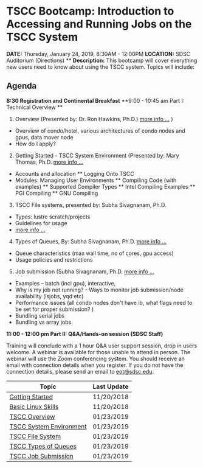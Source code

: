 # TSCC Bootcamp: Introduction to Accessing and Running Jobs on the TSCC System
**DATE:**        Thursday, January 24, 2019, 8:30AM - 12:00PM
**LOCATION:**    SDSC Auditorium (Directions)
**
**Description:** This bootcamp will cover everything new users need to know about using the TSCC system. Topics will include:

## Agenda
**8:30  Registration and Continental Breakfast**
**9:00 - 10:45 am   Part I: Technical Overview **

1. Overview (Presented by: Dr. Ron Hawkins, Ph.D.) 
[more info ...](tscc_overview) )
* Overview of condo/hotel, various architectures of condo nodes and gpus, data mover node
* How do I apply?
2. Getting Started - TSCC System Environment (Presented by: Mary Thomas, Ph.D. 
[more info ...](tscc_getting_started)  
* Accounts and allocation 
** Logging Onto TSCC
* Modules: Managing User Environments
** Compiling Code (with examples)
** Supported Compiler Types
** Intel Compiling Examples
** PGI Compiling
** GNU Compiling
3. TSCC File systems, presented by: Subha Sivagnanam, Ph.D. 
* Types: lustre scratch/projects
* Guidelines for usage 
* [more info ...](tscc_file_systems)
4. Types of Queues, By: Subha Sivagnanam, Ph.D.   [more info ...](tscc_X)
* Queue characteristics (max wall time, no of cores, gpu access)
* Usage policies and restrictions
5. Job submission (Subha Sivagnanam, Ph.D.   [more info ...](tscc_X)
* Examples – batch (incl gpu), interactive,
* Why is my job not running? - Ways to monitor job submission/node availability (lsjobs, yqd etc)
* Performance issues (all condo nodes don't have ib, what flags need to be set for proper submission? )
* Bundling serial jobs
* Bundling vs array jobs

**11:00 - 12:00 pm     Part II: Q&A/Hands-on session (SDSC Staff)**


Training will conclude with a 1 hour Q&A user support session, drop in users welcome. A webinar is available for those unable to attend in person. The webinar will use the Zoom conferencing system. You should receive an email with connection details when you register. If you do not have the connection details, please send an email to eot@sdsc.edu.

| Topic|Last Update|
|---|---|
| [Getting Started](getting_started) | 11/20/2018 |
| [Basic Linux Skills](basic_linux_skills) | 11/20/2018 |
| [TSCC Overview](tscc_overview) | 01/23/2019 |
| [TSCC System Environment](tscc_environment) | 01/23/2019 |
| [TSCC File System](tscc_file_system) | 01/23/2019 |
| [TSCC Types of Queues](tscc_queue_types) | 01/23/2019 |
| [TSCC Job Submission](tscc_job_submission) | 01/23/2019 |
